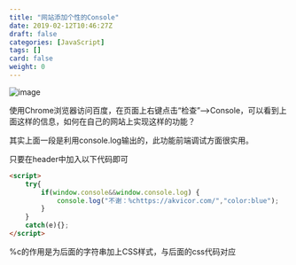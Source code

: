 ```yaml
---
title: "网站添加个性的Console"
date: 2019-02-12T10:46:27Z
draft: false
categories: [JavaScript]
tags: []
card: false
weight: 0
---
```


![image](https://img.akvicor.com/i/2024/09/17/66e9a23e24352.png)

使用Chrome浏览器访问百度，在页面上右键点击“检查”–>Console，可以看到上面这样的信息，如何在自己的网站上实现这样的功能？

<!--more-->

其实上面一段是利用console.log输出的，此功能前端调试方面很实用。

只要在header中加入以下代码即可

```html
<script>
	try{
		if(window.console&&window.console.log) {
        	console.log("不谢：%chttps://akvicor.com/","color:blue");
		}
	}
	catch(e){};
</script>
```

%c的作用是为后面的字符串加上CSS样式，与后面的css代码对应


